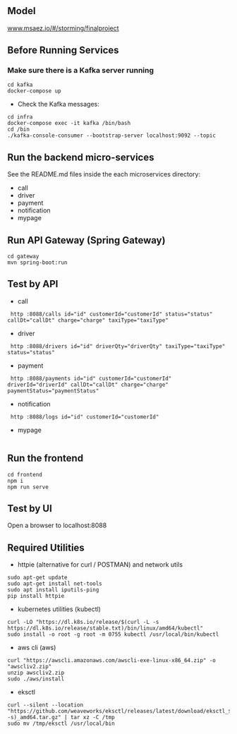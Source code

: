 # 

## Model
www.msaez.io/#/storming/finalproject

## Before Running Services
### Make sure there is a Kafka server running
```
cd kafka
docker-compose up
```
- Check the Kafka messages:
```
cd infra
docker-compose exec -it kafka /bin/bash
cd /bin
./kafka-console-consumer --bootstrap-server localhost:9092 --topic
```

## Run the backend micro-services
See the README.md files inside the each microservices directory:

- call
- driver
- payment
- notification
- mypage


## Run API Gateway (Spring Gateway)
```
cd gateway
mvn spring-boot:run
```

## Test by API
- call
```
 http :8088/calls id="id" customerId="customerId" status="status" callDt="callDt" charge="charge" taxiType="taxiType" 
```
- driver
```
 http :8088/drivers id="id" driverQty="driverQty" taxiType="taxiType" status="status" 
```
- payment
```
 http :8088/payments id="id" customerId="customerId" driverId="driverId" callDt="callDt" charge="charge" paymentStatus="paymentStatus" 
```
- notification
```
 http :8088/logs id="id" customerId="customerId" 
```
- mypage
```
```


## Run the frontend
```
cd frontend
npm i
npm run serve
```

## Test by UI
Open a browser to localhost:8088

## Required Utilities

- httpie (alternative for curl / POSTMAN) and network utils
```
sudo apt-get update
sudo apt-get install net-tools
sudo apt install iputils-ping
pip install httpie
```

- kubernetes utilities (kubectl)
```
curl -LO "https://dl.k8s.io/release/$(curl -L -s https://dl.k8s.io/release/stable.txt)/bin/linux/amd64/kubectl"
sudo install -o root -g root -m 0755 kubectl /usr/local/bin/kubectl
```

- aws cli (aws)
```
curl "https://awscli.amazonaws.com/awscli-exe-linux-x86_64.zip" -o "awscliv2.zip"
unzip awscliv2.zip
sudo ./aws/install
```

- eksctl 
```
curl --silent --location "https://github.com/weaveworks/eksctl/releases/latest/download/eksctl_$(uname -s)_amd64.tar.gz" | tar xz -C /tmp
sudo mv /tmp/eksctl /usr/local/bin
```

